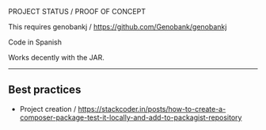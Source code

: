 PROJECT STATUS / PROOF OF CONCEPT

This requires genobankj / https://github.com/Genobank/genobankj

Code in Spanish

Works decently with the JAR.

---

## Best practices

- Project creation / https://stackcoder.in/posts/how-to-create-a-composer-package-test-it-locally-and-add-to-packagist-repository
